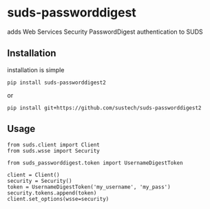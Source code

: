 suds-passworddigest
===================

adds Web Services Security PasswordDigest authentication to SUDS

Installation
----------------

installation is simple

    pip install suds-passworddigest2

or

    pip install git+https://github.com/sustech/suds-passworddigest2


Usage
-------------------

    from suds.client import Client
    from suds.wsse import Security

    from suds_passworddigest.token import UsernameDigestToken

    client = Client()
    security = Security()
    token = UsernameDigestToken('my_username', 'my_pass')
    security.tokens.append(token)
    client.set_options(wsse=security)
